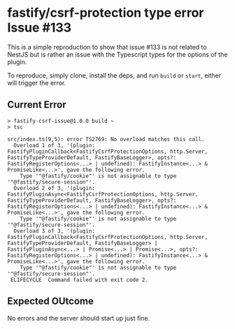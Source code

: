 # fastify/csrf-protection type error Issue #133

This is a simple reproduction to show that issue #133 is not related to NestJS
but is rather an issue with the Typescript types for the options of the plugin.

To reproduce, simply clone, install the deps, and run `build` or `start`, either
will trigger the error.

## Current Error

```
> fastify-csrf-issue@1.0.0 build ~
> tsc

src/index.ts(9,5): error TS2769: No overload matches this call.
  Overload 1 of 3, '(plugin: FastifyPluginCallback<FastifyCsrfProtectionOptions, http.Server, FastifyTypeProviderDefault, FastifyBaseLogger>, opts?: FastifyRegisterOptions<...> | undefined): FastifyInstance<...> & PromiseLike<...>', gave the following error.
    Type '"@fastify/cookie"' is not assignable to type '"@fastify/secure-session"'.
  Overload 2 of 3, '(plugin: FastifyPluginAsync<FastifyCsrfProtectionOptions, http.Server, FastifyTypeProviderDefault, FastifyBaseLogger>, opts?: FastifyRegisterOptions<...> | undefined): FastifyInstance<...> & PromiseLike<...>', gave the following error.
    Type '"@fastify/cookie"' is not assignable to type '"@fastify/secure-session"'.
  Overload 3 of 3, '(plugin: FastifyPluginCallback<FastifyCsrfProtectionOptions, http.Server, FastifyTypeProviderDefault, FastifyBaseLogger> | FastifyPluginAsync<...> | Promise<...> | Promise<...>, opts?: FastifyRegisterOptions<...> | undefined): FastifyInstance<...> & PromiseLike<...>', gave the following error.
    Type '"@fastify/cookie"' is not assignable to type '"@fastify/secure-session"'.
 ELIFECYCLE  Command failed with exit code 2.
```

## Expected OUtcome

No errors and the server should start up just fine.